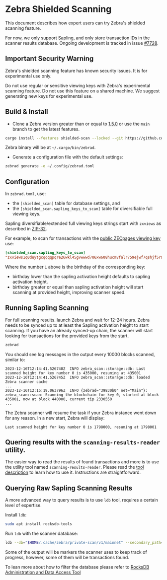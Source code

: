 # Zebra Shielded Scanning

This document describes how expert users can try Zebra's shielded scanning feature.

For now, we only support Sapling, and only store transaction IDs in the scanner results database.
Ongoing development is tracked in issue [#7728](https://github.com/ZcashFoundation/zebra/issues/7728).

## Important Security Warning

Zebra's shielded scanning feature has known security issues. It is for experimental use only.

Do not use regular or sensitive viewing keys with Zebra's experimental scanning feature. Do not use this feature on a shared machine. We suggest generating new keys for experimental use.

## Build & Install

- Clone a Zebra version greater than or equal to [1.5.0](https://github.com/ZcashFoundation/zebra/releases/tag/v1.5.0) or use the `main` branch to get the latest features.

```bash
cargo install --features shielded-scan --locked --git https://github.com/ZcashFoundation/zebra zebrad
```
Zebra binary will be at `~/.cargo/bin/zebrad`.

- Generate a configuration file with the default settings:

```bash
zebrad generate -o ~/.config/zebrad.toml
```

## Configuration

In `zebrad.toml`, use:
- the `[shielded_scan]` table for database settings, and
- the `[shielded_scan.sapling_keys_to_scan]` table for diversifiable full viewing keys.

Sapling diversifiable/extended full viewing keys strings start with `zxviews` as described in [ZIP-32](https://zips.z.cash/zip-0032#sapling-extended-full-viewing-keys).

For example, to scan for transactions with the [public ZECpages viewing key](https://zecpages.com/z/all) use:

```toml
[shielded_scan.sapling_keys_to_scan]
"zxviews1q0duytgcqqqqpqre26wkl45gvwwwd706xw608hucmvfalr759ejwf7qshjf5r9aa7323zulvz6plhttp5mltqcgs9t039cx2d09mgq05ts63n8u35hyv6h9nc9ctqqtue2u7cer2mqegunuulq2luhq3ywjcz35yyljewa4mgkgjzyfwh6fr6jd0dzd44ghk0nxdv2hnv4j5nxfwv24rwdmgllhe0p8568sgqt9ckt02v2kxf5ahtql6s0ltjpkckw8gtymxtxuu9gcr0swvz" = 1
```

Where the number `1` above is the birthday of the corresponding key:
- birthday lower than the sapling activation height defaults to sapling activation height.
- birthday greater or equal than sapling activation height will start scanning at provided height, improving scanner speed.

## Running Sapling Scanning

For full scanning results. launch Zebra and wait for 12-24 hours. Zebra needs to be synced up to at least the Sapling activation height to start scanning. If you have an already synced-up chain, the scanner will start looking for transactions for the provided keys from the start.

```bash
zebrad
```

You should see log messages in the output every 10000 blocks scanned, similar to:

```
2023-12-16T12:14:41.526740Z  INFO zebra_scan::storage::db: Last scanned height for key number 0 is 435000, resuming at 435001
2023-12-16T12:14:41.526745Z  INFO zebra_scan::storage::db: loaded Zebra scanner cache
...
2023-12-16T12:15:19.063796Z  INFO {zebrad="39830b0" net="Main"}: zebra_scan::scan: Scanning the blockchain for key 0, started at block 435001, now at block 440000, current tip 2330550
...
```

The Zebra scanner will resume the task if your Zebra instance went down for any reason. In a new start, Zebra will display:

```
Last scanned height for key number 0 is 1798000, resuming at 1798001
```

## Quering results with the `scanning-results-reader` utility.

The easier way to read the results of found transactions and more is to use the utility tool named `scanning-results-reader`. Please read the [tool description](https://github.com/ZcashFoundation/zebra/tree/main/zebra-utils#scanning-results-reader) to learn how to use it. Instructions are straightforward.

## Querying Raw Sapling Scanning Results

A more advanced way to query results is to use `ldb` tool, requires a certain level of expertise.

Install `ldb`:

```bash
sudo apt install rocksdb-tools
```

Run `ldb` with the scanner database:

```bash
ldb --db="$HOME/.cache/zebra/private-scan/v1/mainnet" --secondary_path= --column_family=sapling_tx_ids --hex scan
```

Some of the output will be markers the scanner uses to keep track of progress, however, some of them will be transactions found.

To lean more about how to filter the database please refer to [RocksDB Administration and Data Access Tool](https://github.com/facebook/rocksdb/wiki/Administration-and-Data-Access-Tool)
